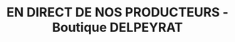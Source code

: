 ---
title: "EN DIRECT DE NOS PRODUCTEURS - Boutique DELPEYRAT"
url: /hagetmau/en-direct-de-nos-producteurs-boutique-delpeyrat/
shop: ferme
---